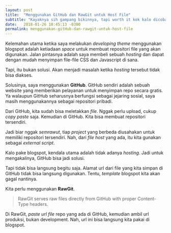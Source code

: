 ```yaml
---
layout: post
title:  "Menggunakan GitHub dan RawGit untuk Host File"
subtitle: "Kayaknya sih gampang bikinnya, tapi worth it kok kalo dicoba"
date:   2018-01-26 10:45:13 -0300
permalink: menggunakan-gitHub-dan-rawgit-untuk-host-file
---
```


Kelemahan utama ketika saya melakukan _developing_ _theme_ menggunakan blogspot adalah ketiadaan _space_ untuk membuat repositori file yang akan digunakan. Jalan pintasnya adalah saya membeli sebuah _hosting_ dan dapat dengan mudah menyimpan file-file CSS dan Javascript di sana.  
  
Tapi, itu bukan solusi. Akan menjadi masalah ketika _hosting_ tersebut tidak bisa diakses.  
  
Solusinya, saya menggunakan **GitHub**. GitHub sendiri adalah sebuah website yang memberikan pelayanan untuk menyimpan repo secara gratis. Ya walaupun GitHub seharusnya berfungsi sebagai jejaring sosial, saya masih menggunakannya sebagai repositori pribadi.  
  
Dari GitHub, kita sudah bisa meletakkan _file_. Nggak perlu upload, cukup _copy_ _paste_ saja. Kemudian di GitHub. Kita bisa membuat repositori tersendiri.  
  
Jadi biar nggak _semrawut_, tiap _project_ yang berbeda diusahakan untuk memiliki repositori tersendiri. Nah, dari _file_ _host_ yang ada, itu kita gunakan sebagai _external_ _script_.  
  
Kalo pake blogspot, kendala utama adalah tidak adanya _hosting_. Jadi untuk mengakalinya, GitHub bisa jadi solusi.  
  
Tapi tidak bisa langsung begitu saja. Alamat url dari file yang kita simpan di GitHub tidak bisa langsung digunakan. Tentu, _template_ blogspot kita akan gagal nantinya.  
  
Kita perlu menggunakan **RawGit**.  

> RawGit serves raw files directly from GitHub with proper Content-Type headers.

Di RawGit, _paste_ _url_ _file_ repo yang ada di GitHub, kemudian ambil url produksi, bukan development. Nah, url ini bisa langsung kita pakai di blogspot.